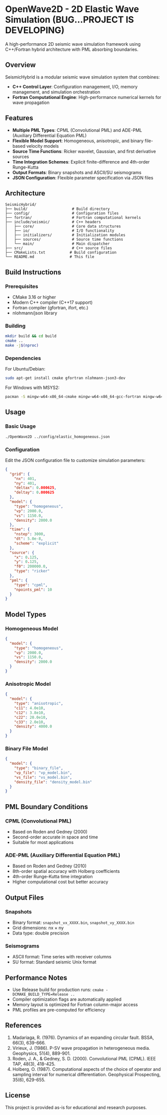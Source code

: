 # OpenWave2D - 2D Elastic Wave Simulation (BUG...PROJECT IS DEVELOPING)

A high-performance 2D seismic wave simulation framework using C++/Fortran hybrid architecture with PML absorbing boundaries.

## Overview

SeismicHybrid is a modular seismic wave simulation system that combines:
- **C++ Control Layer**: Configuration management, I/O, memory management, and simulation orchestration
- **Fortran Computational Engine**: High-performance numerical kernels for wave propagation

## Features

- **Multiple PML Types**: CPML (Convolutional PML) and ADE-PML (Auxiliary Differential Equation PML)
- **Flexible Model Support**: Homogeneous, anisotropic, and binary file-based velocity models
- **Source Time Functions**: Ricker wavelet, Gaussian, and first derivative sources
- **Time Integration Schemes**: Explicit finite-difference and 4th-order Runge-Kutta
- **Output Formats**: Binary snapshots and ASCII/SU seismograms
- **JSON Configuration**: Flexible parameter specification via JSON files

## Architecture

```
SeismicHybrid/
├── build/                    # Build directory
├── config/                   # Configuration files
├── fortran/                  # Fortran computational kernels
├── include/seismic/          # C++ headers
│   ├── core/                 # Core data structures
│   ├── io/                   # I/O functionality  
│   ├── initializers/         # Initialization modules
│   ├── sources/              # Source time functions
│   └── main/                 # Main dispatcher
├── src/                      # C++ source files
├── CMakeLists.txt           # Build configuration
└── README.md                # This file
```

## Build Instructions

### Prerequisites

- CMake 3.16 or higher
- Modern C++ compiler (C++17 support)
- Fortran compiler (gfortran, ifort, etc.)
- nlohmann/json library

### Building

```bash
mkdir build && cd build
cmake ..
make -j$(nproc)
```

### Dependencies

For Ubuntu/Debian:
```bash
sudo apt-get install cmake gfortran nlohmann-json3-dev
```

For Windows with MSYS2:
```bash
pacman -S mingw-w64-x86_64-cmake mingw-w64-x86_64-gcc-fortran mingw-w64-x86_64-nlohmann-json
```

## Usage

### Basic Usage

```bash
./OpenWave2D ../config/elastic_homogeneous.json
```

### Configuration

Edit the JSON configuration file to customize simulation parameters:

```json
{
  "grid": {
    "nx": 401,
    "ny": 401,
    "deltax": 0.000625,
    "deltay": 0.000625
  },
  "model": {
    "type": "homogeneous",
    "vp": 2000.0,
    "vs": 1150.0,
    "density": 2000.0
  },
  "time": {
    "nstep": 3000,
    "dt": 5.0e-8,
    "scheme": "explicit"
  },
  "source": {
    "x": 0.125,
    "y": 0.125,
    "f0": 200000.0,
    "type": "ricker"
  },
  "pml": {
    "type": "cpml",
    "npoints_pml": 10
  }
}
```

## Model Types

### Homogeneous Model
```json
{
  "model": {
    "type": "homogeneous",
    "vp": 2000.0,
    "vs": 1150.0, 
    "density": 2000.0
  }
}
```

### Anisotropic Model
```json
{
  "model": {
    "type": "anisotropic",
    "c11": 4.0e10,
    "c12": 3.8e10,
    "c22": 20.0e10,
    "c33": 2.0e10,
    "density": 4000.0
  }
}
```

### Binary File Model
```json
{
  "model": {
    "type": "binary_file",
    "vp_file": "vp_model.bin",
    "vs_file": "vs_model.bin",
    "density_file": "density_model.bin"
  }
}
```

## PML Boundary Conditions

### CPML (Convolutional PML)
- Based on Roden and Gedney (2000)
- Second-order accurate in space and time
- Suitable for most applications

### ADE-PML (Auxiliary Differential Equation PML)
- Based on Roden and Gedney (2010)
- 8th-order spatial accuracy with Holberg coefficients
- 4th-order Runge-Kutta time integration
- Higher computational cost but better accuracy

## Output Files

### Snapshots
- Binary format: `snapshot_vx_XXXX.bin`, `snapshot_vy_XXXX.bin`
- Grid dimensions: nx × ny
- Data type: double precision

### Seismograms
- ASCII format: Time series with receiver columns
- SU format: Standard seismic Unix format

## Performance Notes

- Use Release build for production runs: `cmake -DCMAKE_BUILD_TYPE=Release ..`
- Compiler optimization flags are automatically applied
- Memory layout is optimized for Fortran column-major access
- PML profiles are pre-computed for efficiency

## References

1. Madariaga, R. (1976). Dynamics of an expanding circular fault. BSSA, 66(3), 639-666.
2. Virieux, J. (1986). P-SV wave propagation in heterogeneous media. Geophysics, 51(4), 889-901.
3. Roden, J. A., & Gedney, S. D. (2000). Convolutional PML (CPML). IEEE TAP, 48(3), 418-425.
4. Holberg, O. (1987). Computational aspects of the choice of operator and sampling interval for numerical differentiation. Geophysical Prospecting, 35(6), 629-655.

## License

This project is provided as-is for educational and research purposes.
